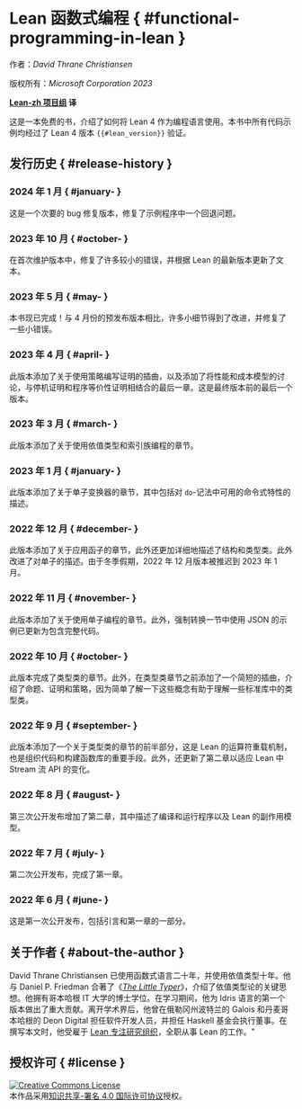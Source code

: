 <!--
# Functional Programming in Lean
-->

# Lean 函数式编程 { #functional-programming-in-lean }

<!--
*by David Thrane Christiansen*

*Copyright Microsoft Corporation 2023*
-->

作者：*David Thrane Christiansen*

版权所有：*Microsoft Corporation 2023*

**[Lean-zh 项目组](https://github.com/orgs/Lean-zh) 译**

<!--
This is a free book on using Lean 4 as a programming language. All code samples are tested with Lean 4 release `{{#lean_version}}`.
-->

这是一本免费的书，介绍了如何将 Lean 4 作为编程语言使用。本书中所有代码示例均经过了 Lean 4 版本 `{{#lean_version}}` 验证。

<!--
## Release history
-->

## 发行历史 { #release-history }

<!--
### January, 2024

This is a minor bugfix release that fixes a regression in an example program.
-->

### 2024 年 1 月 { #january- }

这是一个次要的 bug 修复版本，修复了示例程序中一个回退问题。

<!--
### October, 2023

In this first maintenance release, a number of smaller issues were fixed and the text was brought up to date with the latest release of Lean.
-->

### 2023 年 10 月 { #october- }

在首次维护版本中，修复了许多较小的错误，并根据 Lean 的最新版本更新了文本。


<!--
### May, 2023

The book is now complete! Compared to the April pre-release, many small details have been improved and minor mistakes have been fixed.
-->

### 2023 年 5 月 { #may- }

本书现已完成！与 4 月份的预发布版本相比，许多小细节得到了改进，并修复了一些小错误。

<!--
### April, 2023

This release adds an interlude on writing proofs with tactics as well as a final chapter that combines discussion of performance and cost models with proofs of termination and program equivalence.
This is the last release prior to the final release.
-->

### 2023 年 4 月 { #april- }

此版本添加了关于使用策略编写证明的插曲，以及添加了将性能和成本模型的讨论，与停机证明和程序等价性证明相结合的最后一章。这是最终版本前的最后一个版本。

<!--
### March, 2023

This release adds a chapter on programming with dependent types and indexed families.
-->

### 2023 年 3 月 { #march- }

此版本添加了关于使用依值类型和索引族编程的章节。

<!--
### January, 2023

This release adds a chapter on monad transformers that includes a description of the imperative features that are available in `do`-notation.
-->

### 2023 年 1 月 { #january- }

此版本添加了关于单子变换器的章节，其中包括对 `do`-记法中可用的命令式特性的描述。

<!--
### December, 2022

This release adds a chapter on applicative functors that additionally describes structures and type classes in more detail.
This is accompanied with improvements to the description of monads.
The December 2022 release was delayed until January 2023 due to winter holidays.
-->

### 2022 年 12 月 { #december- }

此版本添加了关于应用函子的章节，此外还更加详细地描述了结构和类型类。此外改进了对单子的描述。由于冬季假期，2022 年 12 月版本被推迟到 2023 年 1 月。

<!--
### November, 2022

This release adds a chapter on programming with monads. Additionally, the example of using JSON in the coercions section has been updated to include the complete code.
-->

### 2022 年 11 月 { #november- }

此版本添加了关于使用单子编程的章节。此外，强制转换一节中使用 JSON 的示例已更新为包含完整代码。
<!--
### October, 2022

This release completes the chapter on type classes. In addition, a short interlude introducing propositions, proofs, and tactics has been added just before the chapter on type classes, because a small amount of familiarity with the concepts helps to understand some of the standard library type classes.
-->

### 2022 年 10 月 { #october- }

此版本完成了类型类的章节。此外，在类型类章节之前添加了一个简短的插曲，介绍了命题、证明和策略，因为简单了解一下这些概念有助于理解一些标准库中的类型类。

<!--
### September, 2022

This release adds the first half of a chapter on type classes, which are Lean's mechanism for overloading operators and an important means of organizing code and structuring libraries. Additionally, the second chapter has been updated to account for changes in Lean's stream API.
-->

### 2022 年 9 月 { #september- }

此版本添加了一个关于类型类的章节的前半部分，这是 Lean 的运算符重载机制，也是组织代码和构建函数库的重要手段。此外，还更新了第二章以适应 Lean 中 Stream 流 API 的变化。

<!--
### August, 2022

This third public release adds a second chapter, which describes compiling and running programs along with Lean's model for side effects.
-->

### 2022 年 8 月 { #august- }

第三次公开发布增加了第二章，其中描述了编译和运行程序以及 Lean 的副作用模型。

<!--
### July, 2022

The second public release completes the first chapter.
-->

### 2022 年 7 月 { #july- }

第二次公开发布，完成了第一章。

<!--
### June, 2022

This was the first public release, consisting of an introduction and part of the first chapter.
-->

### 2022 年 6 月 { #june- }

这是第一次公开发布，包括引言和第一章的一部分。

<!--
## About the Author
-->

## 关于作者 { #about-the-author }

<!--
David Thrane Christiansen has been using functional languages for twenty years, and dependent types for ten.
Together with Daniel P. Friedman, he wrote [_The Little Typer_](https://thelittletyper.com/), an introduction to the key ideas of dependent type theory.
He has a Ph.D. from the IT University of Copenhagen.
During his studies, he was a major contributor to the first version of the Idris language.
Since leaving academia, he has worked as a software developer at Galois in Portland, Oregon and Deon Digital in Copenhagen, Denmark, and he was the Executive Director of the Haskell Foundation.
At the time of writing, he is employed at the [Lean Focused Research Organization](https://lean-fro.org) working full-time on Lean.
-->

David Thrane Christiansen 已使用函数式语言二十年，并使用依值类型十年。他与 Daniel P. Friedman 合著了《[*The Little Typer*](https://thelittletyper.com/)》，介绍了依值类型论的关键思想。他拥有哥本哈根 IT 大学的博士学位。在学习期间，他为 Idris 语言的第一个版本做出了重大贡献。离开学术界后，他曾在俄勒冈州波特兰的 Galois 和丹麦哥本哈根的 Deon Digital 担任软件开发人员，并担任 Haskell 基金会执行董事。在撰写本文时，他受雇于 [Lean 专注研究组织](https://lean-fro.org)，全职从事 Lean 的工作。"

<!--
## License

<a rel="license" href="http://creativecommons.org/licenses/by/4.0/"><img alt="Creative Commons License" style="border-width:0" src="https://i.creativecommons.org/l/by/4.0/88x31.png" /></a><br />This work is licensed under a <a rel="license" href="http://creativecommons.org/licenses/by/4.0/">Creative Commons Attribution 4.0 International License</a>.
-->

## 授权许可 { #license }

<a rel="license" href="http://creativecommons.org/licenses/by/4.0/deed.zh-hans"><img alt="Creative Commons License" style="border-width:0" src="https://i.creativecommons.org/l/by/4.0/88x31.png" /></a><br />本作品采用<a rel="license" href="http://creativecommons.org/licenses/by/4.0/deed.zh-hans">知识共享-署名 4.0 国际许可协议</a>授权。